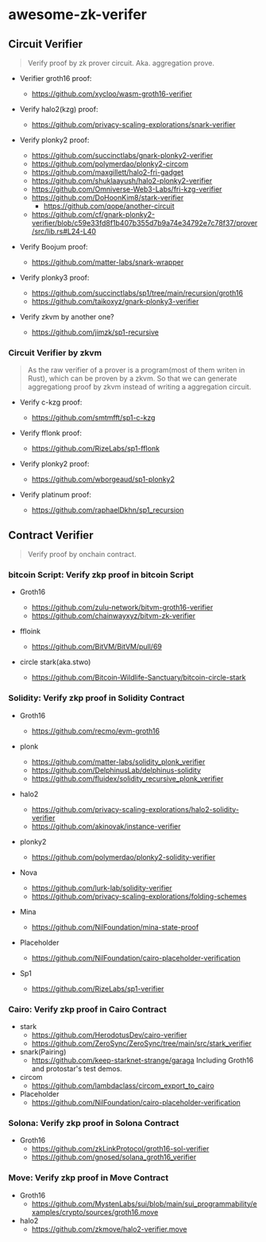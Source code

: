 # awesome-zk-verifer


## Circuit Verifier
> Verify proof by zk prover circuit. Aka. aggregation prove.

* Verifier groth16 proof:
  * https://github.com/xycloo/wasm-groth16-verifier
* Verify halo2(kzg) proof:
  * https://github.com/privacy-scaling-explorations/snark-verifier
      
* Verify plonky2 proof:
  * https://github.com/succinctlabs/gnark-plonky2-verifier
  * https://github.com/polymerdao/plonky2-circom
  * https://github.com/maxgillett/halo2-fri-gadget
  * https://github.com/shuklaayush/halo2-plonky2-verifier
  * https://github.com/Omniverse-Web3-Labs/fri-kzg-verifier
  * https://github.com/DoHoonKim8/stark-verifier
    * https://github.com/qope/another-circuit
  * https://github.com/cf/gnark-plonky2-verifier/blob/c59e33fd8f1b407b355d7b9a74e34792e7c78f37/prover/src/lib.rs#L24-L40
    
* Verify Boojum proof:
  * https://github.com/matter-labs/snark-wrapper

* Verify plonky3 proof:
  * https://github.com/succinctlabs/sp1/tree/main/recursion/groth16
  * https://github.com/taikoxyz/gnark-plonky3-verifier


* Verify zkvm by another one?
  * https://github.com/jimzk/sp1-recursive


### Circuit Verifier by zkvm
> As the raw verifier of a prover is a program(most of them writen in Rust), which can be proven by a zkvm. So that we can generate aggregationg proof by zkvm instead of writing a aggregation circuit.

* Verify c-kzg proof:
  * https://github.com/smtmfft/sp1-c-kzg
    
* Verify fflonk proof:
  * https://github.com/RizeLabs/sp1-fflonk
    
* Verify plonky2 proof:
  * https://github.com/wborgeaud/sp1-plonky2
    
* Verify platinum proof:
  * https://github.com/raphaelDkhn/sp1_recursion


## Contract  Verifier
> Verify proof by onchain contract.

### bitcoin Script: Verify zkp proof in bitcoin Script

* Groth16
  * https://github.com/zulu-network/bitvm-groth16-verifier
  * https://github.com/chainwayxyz/bitvm-zk-verifier
    
* ffloink
  * https://github.com/BitVM/BitVM/pull/69
* circle stark(aka.stwo)
  * https://github.com/Bitcoin-Wildlife-Sanctuary/bitcoin-circle-stark

 
### Solidity: Verify zkp proof in Solidity Contract
* Groth16
  * https://github.com/recmo/evm-groth16

* plonk
  * https://github.com/matter-labs/solidity_plonk_verifier
  * https://github.com/DelphinusLab/delphinus-solidity
  * https://github.com/fluidex/solidity_recursive_plonk_verifier

* halo2
  * https://github.com/privacy-scaling-explorations/halo2-solidity-verifier
  * https://github.com/akinovak/instance-verifier
  
* plonky2
  * https://github.com/polymerdao/plonky2-solidity-verifier

* Nova
  * https://github.com/lurk-lab/solidity-verifier
  * https://github.com/privacy-scaling-explorations/folding-schemes
    
* Mina
  * https://github.com/NilFoundation/mina-state-proof
    
* Placeholder
  * https://github.com/NilFoundation/cairo-placeholder-verification
* Sp1
  * https://github.com/RizeLabs/sp1-verifier

### Cairo: Verify zkp proof in Cairo Contract
* stark
    * https://github.com/HerodotusDev/cairo-verifier
    * https://github.com/ZeroSync/ZeroSync/tree/main/src/stark_verifier
* snark(Pairing)
   * https://github.com/keep-starknet-strange/garaga Including Groth16 and protostar's test demos.
* circom
  * https://github.com/lambdaclass/circom_export_to_cairo
* Placeholder
    * https://github.com/NilFoundation/cairo-placeholder-verification

### Solona: Verify zkp proof in Solona Contract
* Groth16
  * https://github.com/zkLinkProtocol/groth16-sol-verifier
  * https://github.com/gnosed/solana_groth16_verifier

### Move: Verify zkp proof in Move Contract
* Groth16
  * https://github.com/MystenLabs/sui/blob/main/sui_programmability/examples/crypto/sources/groth16.move
* halo2
  * https://github.com/zkmove/halo2-verifier.move


